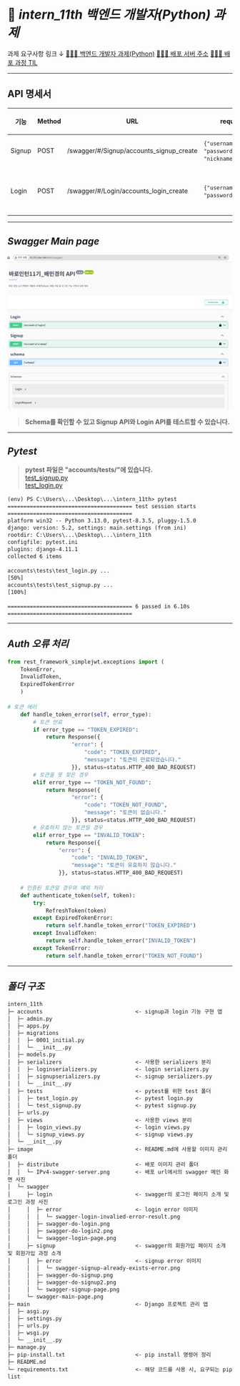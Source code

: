 # 🔌 *intern_11th 백엔드 개발자(Python) 과제*
과제 요구사항 링크 ↓
[🙋🏻‍♀️ 백엔드 개발자 과제(Python)](https://teamsparta.notion.site/Python-1ad2dc3ef51481c89e92d6bf1020d3e6)
[🙋🏻‍♀️ 배포 서버 주소](http://43.203.244.184:8000/swagger/)
[🙋🏻‍♀️ 배포 과정 TIL](https://bmk0703.tistory.com/381)

---
## API 명세서
|기능|Method|URL|request(200)|response(200)|request(400)|response(400)|200 Image URL|400 Image URL|
|-----|-----|-----|-----|-----|-----|-----|-----|-----|
|Signup|POST|/swagger/#/Signup/accounts_signup_create|```{"username":"Minkyung", "password":"12341234", "nickname":"Minkyung"}```|```{"username":"Minkyung", "nickname":"Minkyung", "access":"...", "refresh":"..."}```|```{"username":"Minkyung", "password":"12341234", "nickname":"Minkyung"}```|```{"username": ["A user with that username already exists."]}```|[200-Signup](https://github.com/minkyungbae/intern_11th/blob/main/image/swagger/signup/swagger-do-signup2.png)|[400-signup](https://github.com/minkyungbae/intern_11th/blob/main/image/swagger/signup/error/swagger-signup-already-exists-error.png)|
|Login|POST|/swagger/#/Login/accounts_login_create|```{"username":"Minkyung", "password":"12341234"}```|```{"token":"..."}```|username error : ```{"username":"Minkyung3", "password":"12341234"}```, password error: ```{"username":"Minkyung", "password":"1234123"}```|```{"error": {"code": "INVALID_CREDENTIALS","message": "아이디 또는 비밀번호가 올바르지 않습니다."}}```|[200-login](https://github.com/minkyungbae/intern_11th/blob/main/image/swagger/login/swagger-do-login2.png)|[400-login](https://github.com/minkyungbae/intern_11th/blob/main/image/swagger/login/error/swagger-login-invalied-error-result.png)|

---

## *Swagger Main page*
![distribute-swagger-main-page](image/distribute/IPv4-swagger-server.png)
> **Schema를 확인할 수 있고 Signup API와 Login API를 테스트할 수 있습니다.**

---

## *Pytest*
> **pytest 파일은 "accounts/tests/"에 있습니다.** <br>
> [test_signup.py](https://github.com/minkyungbae/intern_11th/blob/main/accounts/tests/test_signup.py) <br>
> [test_login.py](https://github.com/minkyungbae/intern_11th/blob/main/accounts/tests/test_login.py)


```
(env) PS C:\Users\...\Desktop\...\intern_11th> pytest
======================================= test session starts =======================================
platform win32 -- Python 3.13.0, pytest-8.3.5, pluggy-1.5.0
django: version: 5.2, settings: main.settings (from ini)   
rootdir: C:\Users\...\Desktop\...\intern_11th
configfile: pytest.ini
plugins: django-4.11.1
collected 6 items

accounts\tests\test_login.py ...                                                           [50%]
accounts\tests\test_signup.py ...                                                         [100%]

======================================= 6 passed in 6.10s =======================================

```
---
## *Auth 오류 처리*

```python
from rest_framework_simplejwt.exceptions import (
    TokenError,
    InvalidToken,
    ExpiredTokenError
    )

# 토큰 에러
    def handle_token_error(self, error_type):
        # 토큰 만료
        if error_type == "TOKEN_EXPIRED":
            return Response({
                    "error": {
                        "code": "TOKEN_EXPIRED",
                        "message": "토큰이 만료되었습니다."
                    }}, status=status.HTTP_400_BAD_REQUEST)
        # 토큰을 못 찾은 경우
        elif error_type == "TOKEN_NOT_FOUND":
            return Response({
                    "error": {
                        "code": "TOKEN_NOT_FOUND",
                        "message": "토큰이 없습니다."
                    }}, status=status.HTTP_400_BAD_REQUEST)
        # 유효하지 않는 토큰일 경우
        elif error_type == "INVALID_TOKEN":
            return Response({
                "error": {
                    "code": "INVALID_TOKEN",
                    "message": "토큰이 유효하지 않습니다."
                }}, status=status.HTTP_400_BAD_REQUEST)
        
    # 인증된 토큰일 경우와 예외 처리
    def authenticate_token(self, token):
        try:
            RefreshToken(token)
        except ExpiredTokenError:
            return self.handle_token_error("TOKEN_EXPIRED")
        except InvalidToken:
            return self.handle_token_error("INVALID_TOKEN")
        except TokenError:
            return self.handle_token_error("TOKEN_NOT_FOUND")
```

---
## *폴더 구조*

```
intern_11th
├─ accounts                             <- signup과 login 기능 구현 앱
│  ├─ admin.py
│  ├─ apps.py
│  ├─ migrations
│  │  ├─ 0001_initial.py
│  │  └─ __init__.py
│  ├─ models.py
│  ├─ serializers                       <- 사용한 serializers 분리
│  │  ├─ loginserializers.py            <- login serializers.py
│  │  ├─ signupserializers.py           <- signup serializers.py
│  │  └─ __init__.py
│  ├─ tests                             <- pytest를 위한 test 폴더
│  │  ├─ test_login.py                  <- pytest login.py
│  │  └─ test_signup.py                 <- pytest signup.py
│  ├─ urls.py
│  ├─ views                             <- 사용한 views 분리
│  │  ├─ login_views.py                 <- login views.py
│  │  └─ signup_views.py                <- signup views.py
│  └─ __init__.py
├─ image                                <- README.md에 사용할 이미지 관리 폴더
│  ├─ distribute                        <- 배포 이미지 관리 폴더
│  │  └─ IPv4-swagger-server.png        <- 배포 url에서의 swagger 메인 화면 사진
│  └─ swagger
│     ├─ login                          <- swagger의 로그인 페이지 소개 및 로그인 과정 사진
│     │  ├─ error                       <- login error 이미지
│     │  │  └─ swagger-login-invalied-error-result.png
│     │  ├─ swagger-do-login.png
│     │  ├─ swagger-do-login2.png
│     │  └─ swagger-login-page.png
│     ├─ signup                         <- swagger의 회원가입 페이지 소개 및 회원가입 과정 소개
│     │  ├─ error                       <- signup error 이미지
│     │  │  └─ swagger-signup-already-exists-error.png
│     │  ├─ swagger-do-signup.png
│     │  ├─ swagger-do-signup2.png
│     │  └─ swagger-signup-page.png
│     └─ swagger-main-page.png
├─ main                                 <- Django 프로젝트 관리 앱
│  ├─ asgi.py
│  ├─ settings.py
│  ├─ urls.py
│  ├─ wsgi.py
│  └─ __init__.py
├─ manage.py
├─ pip-install.txt                      <- pip install 명령어 정리
├─ README.md
└─ requirements.txt                     <- 해당 코드를 사용 시, 요구되는 pip list

```